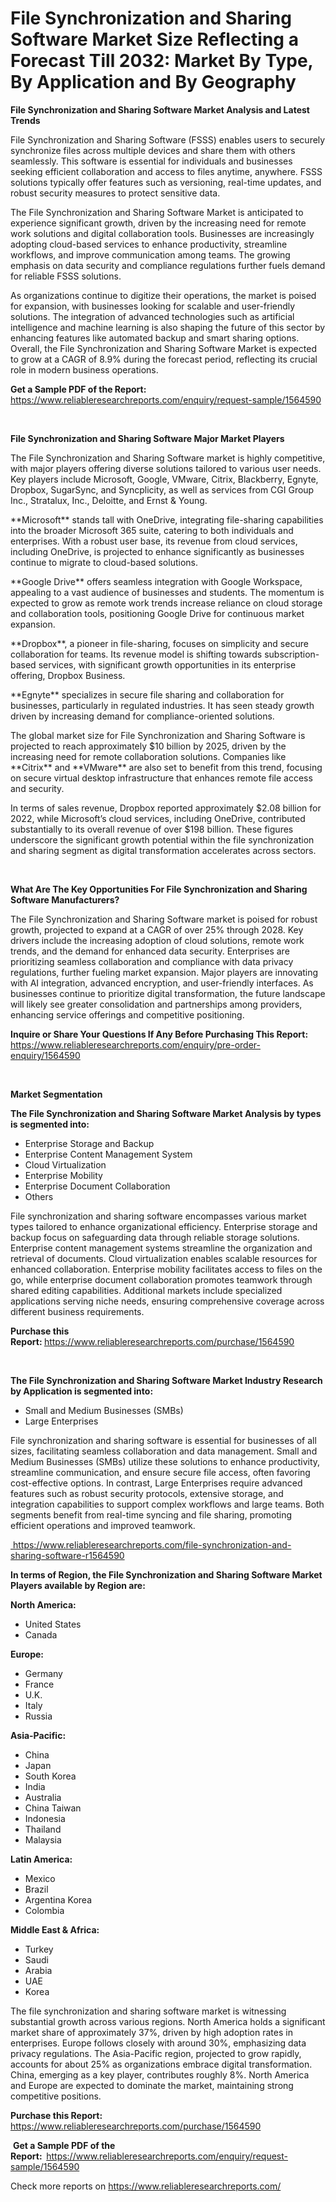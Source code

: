 <p><h1>File Synchronization and Sharing Software Market Size Reflecting a Forecast Till 2032: Market By Type, By Application and By Geography</h1></p><p><strong>File Synchronization and Sharing Software Market Analysis and Latest Trends</strong></p>
<p><p>File Synchronization and Sharing Software (FSSS) enables users to securely synchronize files across multiple devices and share them with others seamlessly. This software is essential for individuals and businesses seeking efficient collaboration and access to files anytime, anywhere. FSSS solutions typically offer features such as versioning, real-time updates, and robust security measures to protect sensitive data.</p><p>The File Synchronization and Sharing Software Market is anticipated to experience significant growth, driven by the increasing need for remote work solutions and digital collaboration tools. Businesses are increasingly adopting cloud-based services to enhance productivity, streamline workflows, and improve communication among teams. The growing emphasis on data security and compliance regulations further fuels demand for reliable FSSS solutions.</p><p>As organizations continue to digitize their operations, the market is poised for expansion, with businesses looking for scalable and user-friendly solutions. The integration of advanced technologies such as artificial intelligence and machine learning is also shaping the future of this sector by enhancing features like automated backup and smart sharing options. Overall, the File Synchronization and Sharing Software Market is expected to grow at a CAGR of 8.9% during the forecast period, reflecting its crucial role in modern business operations.</p></p>
<p><strong>Get a Sample PDF of the Report:&nbsp;</strong> <a href="https://www.reliableresearchreports.com/enquiry/request-sample/1564590?utm_campaign=2186&utm_medium=2&utm_source=Github&utm_content=ia&utm_term=11032025&utm_id=file-synchronization-and-sharing-software">https://www.reliableresearchreports.com/enquiry/request-sample/1564590</a></p>
<p>&nbsp;</p>
<p><strong>File Synchronization and Sharing Software Major Market Players</strong></p>
<p><p>The File Synchronization and Sharing Software market is highly competitive, with major players offering diverse solutions tailored to various user needs. Key players include Microsoft, Google, VMware, Citrix, Blackberry, Egnyte, Dropbox, SugarSync, and Syncplicity, as well as services from CGI Group Inc., Stratalux, Inc., Deloitte, and Ernst & Young.</p><p>**Microsoft** stands tall with OneDrive, integrating file-sharing capabilities into the broader Microsoft 365 suite, catering to both individuals and enterprises. With a robust user base, its revenue from cloud services, including OneDrive, is projected to enhance significantly as businesses continue to migrate to cloud-based solutions.</p><p>**Google Drive** offers seamless integration with Google Workspace, appealing to a vast audience of businesses and students. The momentum is expected to grow as remote work trends increase reliance on cloud storage and collaboration tools, positioning Google Drive for continuous market expansion.</p><p>**Dropbox**, a pioneer in file-sharing, focuses on simplicity and secure collaboration for teams. Its revenue model is shifting towards subscription-based services, with significant growth opportunities in its enterprise offering, Dropbox Business.</p><p>**Egnyte** specializes in secure file sharing and collaboration for businesses, particularly in regulated industries. It has seen steady growth driven by increasing demand for compliance-oriented solutions.</p><p>The global market size for File Synchronization and Sharing Software is projected to reach approximately $10 billion by 2025, driven by the increasing need for remote collaboration solutions. Companies like **Citrix** and **VMware** are also set to benefit from this trend, focusing on secure virtual desktop infrastructure that enhances remote file access and security.</p><p>In terms of sales revenue, Dropbox reported approximately $2.08 billion for 2022, while Microsoft’s cloud services, including OneDrive, contributed substantially to its overall revenue of over $198 billion. These figures underscore the significant growth potential within the file synchronization and sharing segment as digital transformation accelerates across sectors.</p></p>
<p>&nbsp;</p>
<p><strong>What Are The Key Opportunities For File Synchronization and Sharing Software Manufacturers?</strong></p>
<p><p>The File Synchronization and Sharing Software market is poised for robust growth, projected to expand at a CAGR of over 25% through 2028. Key drivers include the increasing adoption of cloud solutions, remote work trends, and the demand for enhanced data security. Enterprises are prioritizing seamless collaboration and compliance with data privacy regulations, further fueling market expansion. Major players are innovating with AI integration, advanced encryption, and user-friendly interfaces. As businesses continue to prioritize digital transformation, the future landscape will likely see greater consolidation and partnerships among providers, enhancing service offerings and competitive positioning.</p></p>
<p><strong>Inquire or Share Your Questions If Any Before Purchasing This Report:</strong> <a href="https://www.reliableresearchreports.com/enquiry/pre-order-enquiry/1564590?utm_campaign=2186&utm_medium=2&utm_source=Github&utm_content=ia&utm_term=11032025&utm_id=file-synchronization-and-sharing-software">https://www.reliableresearchreports.com/enquiry/pre-order-enquiry/1564590</a></p>
<p>&nbsp;</p>
<p><strong>Market Segmentation</strong></p>
<p><strong>The File Synchronization and Sharing Software Market Analysis by types is segmented into:</strong></p>
<p><ul><li>Enterprise Storage and Backup</li><li>Enterprise Content Management System</li><li>Cloud Virtualization</li><li>Enterprise Mobility</li><li>Enterprise Document Collaboration</li><li>Others</li></ul></p>
<p><p>File synchronization and sharing software encompasses various market types tailored to enhance organizational efficiency. Enterprise storage and backup focus on safeguarding data through reliable storage solutions. Enterprise content management systems streamline the organization and retrieval of documents. Cloud virtualization enables scalable resources for enhanced collaboration. Enterprise mobility facilitates access to files on the go, while enterprise document collaboration promotes teamwork through shared editing capabilities. Additional markets include specialized applications serving niche needs, ensuring comprehensive coverage across different business requirements.</p></p>
<p><strong>Purchase this Report:&nbsp;</strong><a href="https://www.reliableresearchreports.com/purchase/1564590?utm_campaign=2186&utm_medium=2&utm_source=Github&utm_content=ia&utm_term=11032025&utm_id=file-synchronization-and-sharing-software">https://www.reliableresearchreports.com/purchase/1564590</a></p>
<p>&nbsp;</p>
<p><strong>The File Synchronization and Sharing Software Market Industry Research by Application is segmented into:</strong></p>
<p><ul><li>Small and Medium Businesses (SMBs)</li><li>Large Enterprises</li></ul></p>
<p><p>File synchronization and sharing software is essential for businesses of all sizes, facilitating seamless collaboration and data management. Small and Medium Businesses (SMBs) utilize these solutions to enhance productivity, streamline communication, and ensure secure file access, often favoring cost-effective options. In contrast, Large Enterprises require advanced features such as robust security protocols, extensive storage, and integration capabilities to support complex workflows and large teams. Both segments benefit from real-time syncing and file sharing, promoting efficient operations and improved teamwork.</p></p>
<p><a href="https://www.reliableresearchreports.com/file-synchronization-and-sharing-software-r1564590?utm_campaign=2186&utm_medium=2&utm_source=Github&utm_content=ia&utm_term=11032025&utm_id=file-synchronization-and-sharing-software">&nbsp;https://www.reliableresearchreports.com/file-synchronization-and-sharing-software-r1564590</a></p>
<p><strong>In terms of Region, the File Synchronization and Sharing Software Market Players available by Region are:</strong></p>
<p>
    <p> <strong> North America: </strong>
        <ul>
            <li>United States</li>
            <li>Canada</li>
        </ul>
        </p> 
    <p> <strong> Europe: </strong>
        <ul>
            <li>Germany</li>
            <li>France</li>
            <li>U.K.</li>
            <li>Italy</li>
            <li>Russia</li>
        </ul>
        </p> 
    <p> <strong> Asia-Pacific: </strong>
        <ul>
            <li>China</li>
            <li>Japan</li>
            <li>South Korea</li>
            <li>India</li>
            <li>Australia</li>
            <li>China Taiwan</li>
            <li>Indonesia</li>
            <li>Thailand</li>
            <li>Malaysia</li>
        </ul>
        </p> 
    <p> <strong> Latin America: </strong>
        <ul>
            <li>Mexico</li>
            <li>Brazil</li>
            <li>Argentina Korea</li>
            <li>Colombia</li>
        </ul>
        </p> 
    <p> <strong> Middle East & Africa: </strong>
        <ul>
            <li>Turkey</li>
            <li>Saudi</li>
            <li>Arabia</li>
            <li>UAE</li>
            <li>Korea</li>
        </ul>
    </p>
    </p>
<p><p>The file synchronization and sharing software market is witnessing substantial growth across various regions. North America holds a significant market share of approximately 37%, driven by high adoption rates in enterprises. Europe follows closely with around 30%, emphasizing data privacy regulations. The Asia-Pacific region, projected to grow rapidly, accounts for about 25% as organizations embrace digital transformation. China, emerging as a key player, contributes roughly 8%. North America and Europe are expected to dominate the market, maintaining strong competitive positions.</p></p>
<p><strong>Purchase this Report: </strong><a href="https://www.reliableresearchreports.com/purchase/1564590?utm_campaign=2186&utm_medium=2&utm_source=Github&utm_content=ia&utm_term=11032025&utm_id=file-synchronization-and-sharing-software">https://www.reliableresearchreports.com/purchase/1564590</a></p>
<p>&nbsp;<strong>Get a Sample PDF of the Report:&nbsp;&nbsp;</strong><a href="https://www.reliableresearchreports.com/enquiry/request-sample/1564590?utm_campaign=2186&utm_medium=2&utm_source=Github&utm_content=ia&utm_term=11032025&utm_id=file-synchronization-and-sharing-software">https://www.reliableresearchreports.com/enquiry/request-sample/1564590</a></p>
<p><strong></strong></p>
<p>Check more reports on <a href="https://www.reliableresearchreports.com/?utm_campaign=2186&utm_medium=2&utm_source=Github&utm_content=ia&utm_term=11032025&utm_id=file-synchronization-and-sharing-software">https://www.reliableresearchreports.com/</a></p>